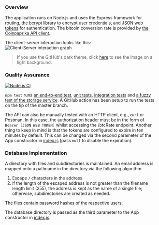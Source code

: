 ### Overview

The application runs on Node.js and uses the Express framework for routing,
[the bcrypt library](https://github.com/kelektiv/node.bcrypt.js) to encrypt
user credentials, and [JSON web
tokens](https://github.com/auth0/node-jsonwebtoken) for authentication. The
bitcoin conversion rate is provided by [the Coinpaprika API
client](https://github.com/coinpaprika/coinpaprika-api-nodejs-client).

The client-server interaction looks like this: ![Client-Server interaction
graph](client-server.svg)

> If you use the GitHub's dark theme, click
> [here](https://raw.githubusercontent.com/Kharacternyk/se-school-lab/master/client-server.svg)
> to see the image on a light background.

### Quality Assurance

[![Node.js
CI](https://github.com/Kharacternyk/se-school-lab/actions/workflows/node.js.yml/badge.svg)](https://github.com/Kharacternyk/se-school-lab/actions/workflows/node.js.yml)

`npm test` runs [an end-to-end test](tests/end-to-end.test.js), [unit
tests](tests/unit/), [integration tests](tests/integration) and [a fuzzy test
of the storage service](tests/fuzzy). A GitHub action has been setup to run
the tests on the tip of the master branch.

The API can also be manually tested with an HTTP client, e.g., `curl` or
Postman.  In this case, the authorization header must be in the form of `Bearer
[JSON WEB TOKEN]` whilst accessing the /btcRate endpoint. Another thing to keep
in mind is that the tokens are configured to expire in ten minutes by default.
This can be changed via the second parameter of the App constructor in
[index.js](index.js) (pass `null` to disable the expiration).

### Database Implementation

A directory with files and subdirectories is maintained. An email address is
mapped onto a pathname in the directory via the following algorithm:

1. Escape `/` characters in the address.
2. If the length of the escaped address is not greater than the filename length
limit (255), the address is kept as the name of a single file; otherwise,
subdirectories are created as needed.

The files contain password hashes of the respective users.

The database directory is passed as the third parameter to the App constructor
in [index.js](index.js).
